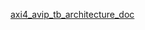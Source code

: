 [axi4_avip_tb_architecture_doc](https://docs.google.com/document/d/1ZScPGYcdyIhPzIgY9RSm4G-kGEo2Z7ykBbS0q2b5uN0/edit)
